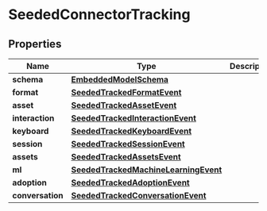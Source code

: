 
# SeededConnectorTracking

## Properties
Name | Type | Description | Notes
------------ | ------------- | ------------- | -------------
**schema** | [**EmbeddedModelSchema**](EmbeddedModelSchema) |  |  [optional]
**format** | [**SeededTrackedFormatEvent**](SeededTrackedFormatEvent) |  |  [optional]
**asset** | [**SeededTrackedAssetEvent**](SeededTrackedAssetEvent) |  |  [optional]
**interaction** | [**SeededTrackedInteractionEvent**](SeededTrackedInteractionEvent) |  |  [optional]
**keyboard** | [**SeededTrackedKeyboardEvent**](SeededTrackedKeyboardEvent) |  |  [optional]
**session** | [**SeededTrackedSessionEvent**](SeededTrackedSessionEvent) |  |  [optional]
**assets** | [**SeededTrackedAssetsEvent**](SeededTrackedAssetsEvent) |  |  [optional]
**ml** | [**SeededTrackedMachineLearningEvent**](SeededTrackedMachineLearningEvent) |  |  [optional]
**adoption** | [**SeededTrackedAdoptionEvent**](SeededTrackedAdoptionEvent) |  |  [optional]
**conversation** | [**SeededTrackedConversationEvent**](SeededTrackedConversationEvent) |  |  [optional]



